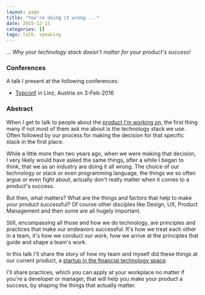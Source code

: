 ```yaml
---
layout: page
title: "You're doing it wrong ..."
date: 2015-12-15
categories: []
tags: talk, speaking
---
```


... *Why your technology stack doesn't matter for your product's success!*

### Conferences

A talk I present at the following conferences:

- [Topconf](http://topconf.com/linz-2016/trackevent/youre-doing-it-wrong-why-your-technology-stack-doesnt-matter-for-your-products-success/)
  in Linz, Austria on 3-Feb-2016


### Abstract

When I get to talk to people about the [product I'm working
on](https://mein.vaamo.de/), the first thing many if not most of them ask me
about is the technology stack we use. Often followed by our process for making
the decision for that specific stack in the first place.

While a little more than two years ago, when we were making that decision, I
very likely would have asked the same things, after a while I began to think,
that we as an industry are doing it all wrong. The choice of our technology or
stack or even programming language, the things we so often argue or even fight
about, actually don't really matter when it comes to a product's success.

But then, what matters? What are the things and factors that help to make your
product successful? Of course other disciples like Design, UX, Product
Management and then some are all hugely important.

Still, encompassing all those and how we do technology, are principles and
practices that make our endeavors successful. It's how we treat each other in a
team, it's how we conduct our work, how we arrive at the principles that guide
and shape a team's work.

In this talk I'll share the story of how my team and myself did these things at
our current product, a [startup in the financial technology
space](https://www.vaamo.de/).

I'll share practices, which you can apply at your workplace no matter if you're
a developer or manager, that will help you make your product a success, by
shaping the things that actually matter.

